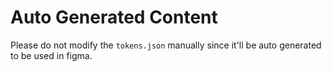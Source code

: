 # Auto Generated Content

Please do not modify the `tokens.json` manually since it'll be auto generated to be used in figma.
